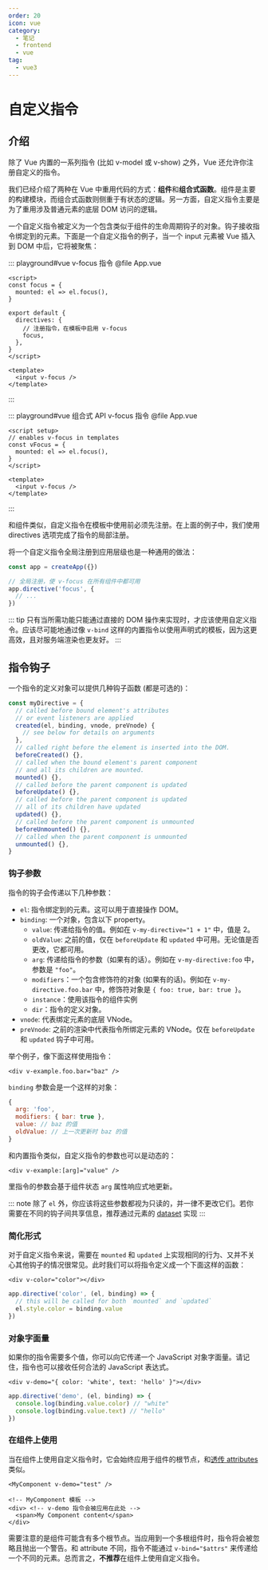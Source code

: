 ```yaml
---
order: 20
icon: vue
category:
  - 笔记
  - frontend
  - vue
tag:
  - vue3
---
```


# 自定义指令

## 介绍

除了 Vue 内置的一系列指令 (比如 v-model 或 v-show) 之外，Vue 还允许你注册自定义的指令。

我们已经介绍了两种在 Vue 中重用代码的方式：**组件**和**组合式函数**。组件是主要的构建模块，而组合式函数则侧重于有状态的逻辑。另一方面，自定义指令主要是为了重用涉及普通元素的底层 DOM 访问的逻辑。

一个自定义指令被定义为一个包含类似于组件的生命周期钩子的对象。钩子接收指令绑定到的元素。下面是一个自定义指令的例子，当一个 input 元素被 Vue 插入到 DOM 中后，它将被聚焦：

::: playground#vue v-focus 指令
@file App.vue

```vue
<script>
const focus = {
  mounted: el => el.focus(),
}

export default {
  directives: {
    // 注册指令，在模板中启用 v-focus
    focus,
  },
}
</script>

<template>
  <input v-focus />
</template>
```

:::

::: playground#vue 组合式 API v-focus 指令
@file App.vue

```vue
<script setup>
// enables v-focus in templates
const vFocus = {
  mounted: el => el.focus(),
}
</script>

<template>
  <input v-focus />
</template>
```

:::

和组件类似，自定义指令在模板中使用前必须先注册。在上面的例子中，我们使用 directives 选项完成了指令的局部注册。

将一个自定义指令全局注册到应用层级也是一种通用的做法：

```js
const app = createApp({})

// 全局注册，使 v-focus 在所有组件中都可用
app.directive('focus', {
  // ...
})
```

::: tip
只有当所需功能只能通过直接的 DOM 操作来实现时，才应该使用自定义指令。应该尽可能地通过像 `v-bind` 这样的内置指令以使用声明式的模板，因为这更高效，且对服务端渲染也更友好。
:::

## 指令钩子

一个指令的定义对象可以提供几种钩子函数 (都是可选的)：

```js
const myDirective = {
  // called before bound element's attributes
  // or event listeners are applied
  created(el, binding, vnode, preVnode) {
    // see below for details on arguments
  },
  // called right before the element is inserted into the DOM.
  beforeCreated() {},
  // called when the bound element's parent component
  // and all its children are mounted.
  mounted() {},
  // called before the parent component is updated
  beforeUpdate() {},
  // called before the parent component is updated
  // all of its children have updated
  updated() {},
  // called before the parent component is unmounted
  beforeUnmounted() {},
  // called when the parent component is unmounted
  unmounted() {},
}
```

### 钩子参数

指令的钩子会传递以下几种参数：

- `el`: 指令绑定到的元素。这可以用于直接操作 DOM。
- `binding`: 一个对象，包含以下 property。
  - `value`: 传递给指令的值。例如在 `v-my-directive="1 + 1"` 中，值是 2。
  - `oldValue`: 之前的值，仅在 `beforeUpdate` 和 `updated` 中可用。无论值是否更改，它都可用。
  - `arg`: 传递给指令的参数（如果有的话）。例如在 `v-my-directive:foo` 中，参数是 `"foo"`。
  - `modifiers`：一个包含修饰符的对象 (如果有的话)。例如在 `v-my-directive.foo.bar` 中，修饰符对象是 `{ foo: true, bar: true }`。
  - `instance`：使用该指令的组件实例
  - `dir`：指令的定义对象。
- `vnode`: 代表绑定元素的底层 VNode。
- `preVnode`: 之前的渲染中代表指令所绑定元素的 VNode。仅在 `beforeUpdate` 和 `updated` 钩子中可用。

举个例子，像下面这样使用指令：

```template
<div v-example.foo.bar="baz" />
```

`binding` 参数会是一个这样的对象：

```js
{
  arg: 'foo',
  modifiers: { bar: true },
  value: // baz 的值
  oldValue: // 上一次更新时 baz 的值
}
```

和内置指令类似，自定义指令的参数也可以是动态的：

```template
<div v-example:[arg]="value" />
```

里指令的参数会基于组件状态 `arg` 属性响应式地更新。

::: note
除了 `el` 外，你应该将这些参数都视为只读的，并一律不更改它们。若你需要在不同的钩子间共享信息，推荐通过元素的 [dataset](https://developer.mozilla.org/en-US/docs/Web/API/HTMLElement/dataset) 实现
:::

### 简化形式

对于自定义指令来说，需要在 `mounted` 和 `updated` 上实现相同的行为、又并不关心其他钩子的情况很常见。此时我们可以将指令定义成一个下面这样的函数：

```template
<div v-color="color"></div>
```

```js
app.directive('color', (el, binding) => {
  // this will be called for both `mounted` and `updated`
  el.style.color = binding.value
})
```

### 对象字面量

如果你的指令需要多个值，你可以向它传递一个 JavaScript 对象字面量。请记住，指令也可以接收任何合法的 JavaScript 表达式。

```template
<div v-demo="{ color: 'white', text: 'hello' }"></div>
```

```js
app.directive('demo', (el, binding) => {
  console.log(binding.value.color) // "white"
  console.log(binding.value.text) // "hello"
})
```

### 在组件上使用

当在组件上使用自定义指令时，它会始终应用于组件的根节点，和[透传 attributes](https://staging-cn.vuejs.org/guide/components/attrs.html) 类似。

```template
<MyComponent v-demo="test" />
```

```template
<!-- MyComponent 模板 -->
<div> <!-- v-demo 指令会被应用在此处 -->
  <span>My Component content</span>
</div>
```

需要注意的是组件可能含有多个根节点。当应用到一个多根组件时，指令将会被忽略且抛出一个警告。和 attribute 不同，指令不能通过 `v-bind="$attrs"` 来传递给一个不同的元素。总而言之，**不推荐**在组件上使用自定义指令。
